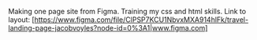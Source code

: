 Making one page site from Figma. Training my css and html skills.
Link to layout: [https://www.figma.com/file/ClPSP7KCU1NbvxMXA914hlFk/travel-landing-page-jacobvoyles?node-id=0%3A1|www.figma.com]
